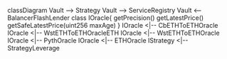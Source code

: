 classDiagram
Vault --> Strategy
Vault --> ServiceRegistry
Vault <-- BalancerFlashLender
class IOracle{
    getPrecision()
    getLatestPrice()
    getSafeLatestPrice(uint256 maxAge)
}
IOracle <|-- CbETHToETHOracle
IOracle <|-- WstETHToETHOracleETH
IOracle <|-- WstETHToETHOracle
IOracle <|-- PythOracle
IOracle <|-- ETHOracle
IStrategy <|-- StrategyLeverage